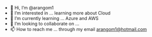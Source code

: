 - 👋 Hi, I’m @arangom1
- 👀 I’m interested in ... learning more about Cloud 
- 🌱 I’m currently learning ... Azure and AWS
- 💞️ I’m looking to collaborate on ...
- 📫 How to reach me ... through my email arangom1@hotmail.com

<!---
arangom1/arangom1 is a ✨ special ✨ repository because its `README.md` (this file) appears on your GitHub profile.
You can click the Preview link to take a look at your changes.
--->
